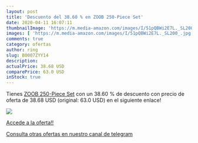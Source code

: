 ```yaml
---
layout: post
title: 'Descuento del 38.60 % en ZOOB 250-Piece Set'
date: 2020-04-11 16:07:11
thumbnailImage: 'https://m.media-amazon.com/images/I/51pQBWi2E7L._SL200_.jpg'
images: [ 'https://m.media-amazon.com/images/I/51pQBWi2E7L._SL200_.jpg' ]
comments: true
category: ofertas
author: ring
slug: B0007ZYY14
description:
actualPrice: 38.68 USD
comparePrice: 63.0 USD
inStock: true
---
```


Tienes [ZOOB 250-Piece Set](https://www.amazon.com/dp/B0007ZYY14/?tag=redken08-20) con un 38.60 % de descuento con precio de oferta de 38.68 USD (original: 63.0 USD) en el siguiente enlace!

[![](https://m.media-amazon.com/images/I/51pQBWi2E7L._SL200_.jpg)](https://www.amazon.com/dp/B0007ZYY14/?tag=redken08-20)

[Accede a la oferta!!](https://www.amazon.com/dp/B0007ZYY14/?tag=redken08-20)

[Consulta otras ofertas en nuestro canal de telegram](https://t.me/s/ofertas25)

